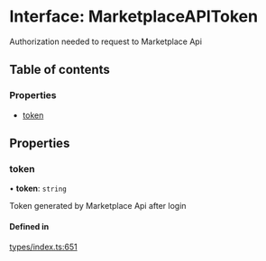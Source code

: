 # Interface: MarketplaceAPIToken

Authorization needed to request to Marketplace Api

## Table of contents

### Properties

- [token](MarketplaceAPIToken.md#token)

## Properties

### token

• **token**: `string`

Token generated by Marketplace Api after login

#### Defined in

[types/index.ts:651](https://github.com/nevermined-io/components-catalog/blob/4f7b307/lib/src/types/index.ts#L651)

